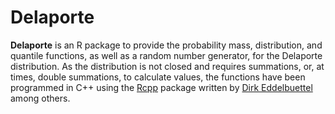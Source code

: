 # Delaporte #

**Delaporte** is an R package to provide the probability mass, distribution, and quantile functions, as well as a random number generator, for the Delaporte distribution. As the distribution is not closed and requires summations, or, at times, double summations, to calculate values, the functions have been programmed in C++ using the [Rcpp](http://cran.r-project.org/web/packages/Rcpp/index.html) package written by [Dirk Eddelbuettel](http://dirk.eddelbuettel.com/code/rcpp.html) among others.
